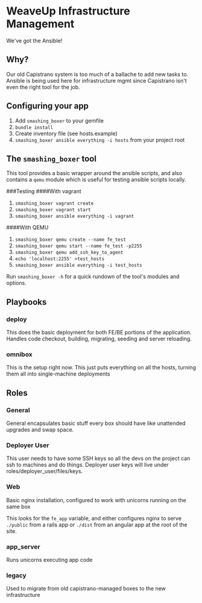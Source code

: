 
# WeaveUp Infrastructure Management

We've got the Ansible!

## Why?

Our old Capistrano system is too much of a ballache to add new tasks to.  Ansible is being used here for infrastructure mgmt since Capistrano isn't even the right tool for the job.

## Configuring your app

1. Add `smashing_boxer` to your gemfile
2. `bundle install`
3. Create inventory file (see hosts.example)
4. `smashing_boxer ansible everything -i hosts` from your project root

## The `smashing_boxer` tool

This tool provides a basic wrapper around the ansible scripts, and also contains a `qemu` module which is useful for testing ansible scripts locally.

###Testing
####With vagrant

1. `smashing_boxer vagrant create`
2. `smashing_boxer vagrant start`
3. `smashing_boxer ansible everything -i vagrant`

####With QEMU

1. `smashing_boxer qemu create --name fe_test`
2. `smashing_boxer qemu start --name fe_test -p2255`
3. `smashing_boxer qemu add_ssh_key_to_agent`
4. `echo 'localhost:2255' >test_hosts`
5. `smashing_boxer ansible everything -i test_hosts`
 
Run `smashing_boxer -h` for a quick rundown of the tool's modules and options.

## Playbooks

### deploy

This does the basic deployment for both FE/BE portions of the application.  Handles code checkout, building, migrating, seeding and server reloading.

### omnibox

This is the setup right now.  This just puts everything on all the hosts, turning them all into single-machine deployments

## Roles

### General

General encapsulates basic stuff every box should have like unattended upgrades and swap space.

### Deployer User

This user needs to have some SSH keys so all the devs on the project can ssh to machines and do things.  Deployer user keys will live under roles/deployer\_user/files/keys.

### Web

Basic nginx installation, configured to work with unicorns running on the same box

This looks for the `fe_app` variable, and either configures nginx to serve `./public` from a rails app or `./dist` from an angular app at the root of the site.

### app\_server

Runs unicorns executing app code

### legacy

Used to migrate from old capistrano-managed boxes to the new infrastructure
